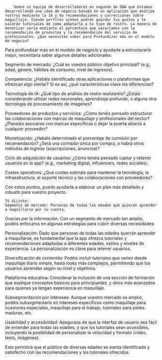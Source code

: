         Somos un equipo de desarrolladores en segundo de DAW que estamos desarrollando una idea de negocio basada en un aplicación que analiza rostros mediante la IA y da recomendaciones y correcciones sobre maquillaje. Viendo perfiles ajenos podrás guardar tus gustos y te saldrán tutoriales de como adaptarlo a tu tipo de rostro. La manera de monetizar sería mediante el porcentaje que sacaríamos con la recomendación de productos y la recomendación del servicio de profesionales. ¿Que necesitas saber para Profundizar más en el modelo de negocio?

Para profundizar más en el modelo de negocio y ayudarte a estructurarlo mejor, necesitaría saber algunos detalles adicionales:

Segmento de mercado: ¿Cuál es vuestro público objetivo principal? (e.g., edad, género, hábitos de consumo, nivel de ingresos).

Competencia: ¿Habéis identificado otras aplicaciones o plataformas que ofrezcan algo similar? Si es así, ¿qué características clave los diferencian?

Tecnología de IA: ¿Qué tipo de análisis de rostro realizaréis? ¿Estáis considerando utilizar redes neuronales, aprendizaje profundo, o alguna otra tecnología de procesamiento de imágenes?

Proveedores de productos y servicios: ¿Cómo tenéis pensado estructurar las colaboraciones con marcas de maquillaje y profesionales del sector? ¿Planeáis asociaros con marcas específicas o dejar la puerta abierta a cualquier proveedor?

Monetización: ¿Habéis determinado el porcentaje de comisión por recomendación? ¿Será una comisión única por compra, o habrá otros métodos de ingreso (suscripciones, anuncios)?

Ciclo de adquisición de usuarios: ¿Cómo tenéis pensado captar y retener usuarios en la app? (e.g., marketing digital, influencers, redes sociales).

Costes operativos: ¿Qué costes estimáis para mantener la tecnología, la infraestructura, el soporte técnico y las colaboraciones con proveedores?

Con estos puntos, puedo ayudarte a elaborar un plan más detallado y robusto para vuestro proyecto.

    Tú dijiste:
    Segmento de mercado: Personas de todas las edades que quieran aprender a maquillarse por su cuenta.

Gracias por la información. Con un segmento de mercado tan amplio, podéis enfocaros en algunas estrategias para cubrir diversas necesidades:

Personalización: Dado que personas de todas las edades querrán aprender a maquillarse, es fundamental que la app ofrezca tutoriales y recomendaciones adaptadas a diferentes edades, estilos y niveles de experiencia. La personalización es clave para retener usuarios.

Diversificación de contenido: Podéis incluir tutoriales que varíen desde maquillaje diario simple, hasta looks más complejos, permitiendo que los usuarios aprendan según su nivel y objetivos.

Plataforma educativa: Considerar la inclusión de una sección de formación que explique conceptos básicos para principiantes, y otros más avanzados para quienes ya tengan experiencia en maquillaje.

Subsegmentación por intereses: Aunque vuestro mercado es amplio, podéis subsegmentarlo en intereses específicos como maquillaje para ocasiones especiales, maquillaje para el trabajo, tutoriales para pieles maduras, etc.

Usabilidad y accesibilidad: Aseguraos de que la interfaz de usuario sea fácil de entender para todas las edades, y que los tutoriales sean accesibles, incluyendo la posibilidad de personalizar la velocidad y formato (video, texto, imágenes).

Esto permitirá que el público de diversas edades se sienta identificado y satisfecho con las recomendaciones y los tutoriales ofrecidos.
